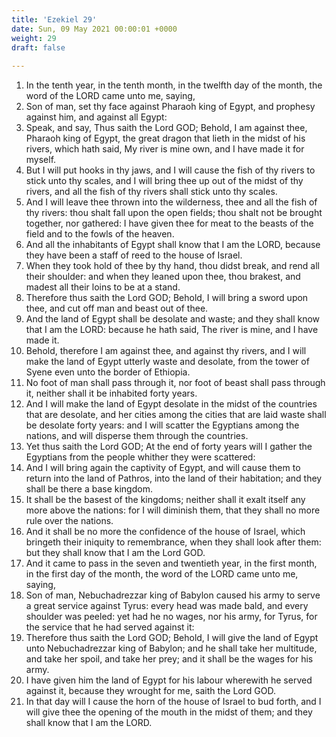 ```yaml
---
title: 'Ezekiel 29'
date: Sun, 09 May 2021 00:00:01 +0000
weight: 29
draft: false
  
---
```


1. In the tenth year, in the tenth month, in the twelfth day of the month, the word of the LORD came unto me, saying,
2. Son of man, set thy face against Pharaoh king of Egypt, and prophesy against him, and against all Egypt:
3. Speak, and say, Thus saith the Lord GOD; Behold, I am against thee, Pharaoh king of Egypt, the great dragon that lieth in the midst of his rivers, which hath said, My river is mine own, and I have made it for myself.
4. But I will put hooks in thy jaws, and I will cause the fish of thy rivers to stick unto thy scales, and I will bring thee up out of the midst of thy rivers, and all the fish of thy rivers shall stick unto thy scales.
5. And I will leave thee thrown into the wilderness, thee and all the fish of thy rivers: thou shalt fall upon the open fields; thou shalt not be brought together, nor gathered: I have given thee for meat to the beasts of the field and to the fowls of the heaven.
6. And all the inhabitants of Egypt shall know that I am the LORD, because they have been a staff of reed to the house of Israel.
7. When they took hold of thee by thy hand, thou didst break, and rend all their shoulder: and when they leaned upon thee, thou brakest, and madest all their loins to be at a stand.
8. Therefore thus saith the Lord GOD; Behold, I will bring a sword upon thee, and cut off man and beast out of thee.
9. And the land of Egypt shall be desolate and waste; and they shall know that I am the LORD: because he hath said, The river is mine, and I have made it.
10. Behold, therefore I am against thee, and against thy rivers, and I will make the land of Egypt utterly waste and desolate, from the tower of Syene even unto the border of Ethiopia.
11. No foot of man shall pass through it, nor foot of beast shall pass through it, neither shall it be inhabited forty years.
12. And I will make the land of Egypt desolate in the midst of the countries that are desolate, and her cities among the cities that are laid waste shall be desolate forty years: and I will scatter the Egyptians among the nations, and will disperse them through the countries.
13. Yet thus saith the Lord GOD; At the end of forty years will I gather the Egyptians from the people whither they were scattered:
14. And I will bring again the captivity of Egypt, and will cause them to return into the land of Pathros, into the land of their habitation; and they shall be there a base kingdom.
15. It shall be the basest of the kingdoms; neither shall it exalt itself any more above the nations: for I will diminish them, that they shall no more rule over the nations.
16. And it shall be no more the confidence of the house of Israel, which bringeth their iniquity to remembrance, when they shall look after them: but they shall know that I am the Lord GOD.
17. And it came to pass in the seven and twentieth year, in the first month, in the first day of the month, the word of the LORD came unto me, saying,
18. Son of man, Nebuchadrezzar king of Babylon caused his army to serve a great service against Tyrus: every head was made bald, and every shoulder was peeled: yet had he no wages, nor his army, for Tyrus, for the service that he had served against it:
19. Therefore thus saith the Lord GOD; Behold, I will give the land of Egypt unto Nebuchadrezzar king of Babylon; and he shall take her multitude, and take her spoil, and take her prey; and it shall be the wages for his army.
20. I have given him the land of Egypt for his labour wherewith he served against it, because they wrought for me, saith the Lord GOD.
21. In that day will I cause the horn of the house of Israel to bud forth, and I will give thee the opening of the mouth in the midst of them; and they shall know that I am the LORD.
